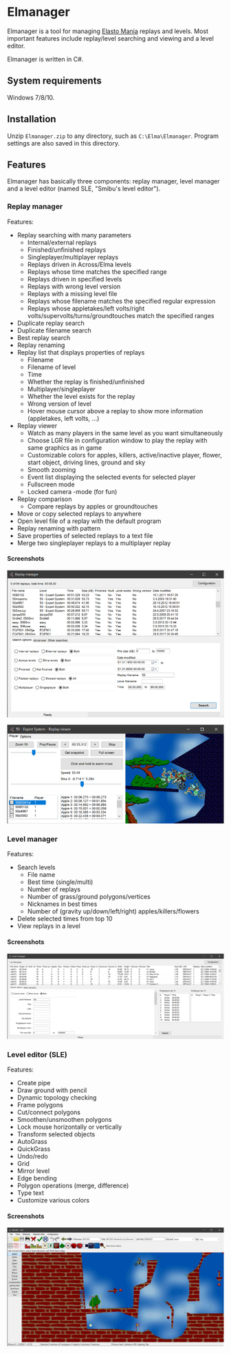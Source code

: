 # Elmanager
Elmanager is a tool for managing [Elasto Mania](http://www.elastomania.com) replays and levels. Most important features include replay/level searching and viewing and a level editor.

Elmanager is written in C#.

## System requirements
Windows 7/8/10.

## Installation
Unzip `Elmanager.zip` to any directory, such as `C:\Elma\Elmanager`. Program settings are also saved in this directory.

## Features
Elmanager has basically three components: replay manager, level manager and a level editor (named SLE, "Smibu's level editor").

### Replay manager

Features:

  -   Replay searching with many parameters
      -   Internal/external replays
      -   Finished/unfinished replays
      -   Singleplayer/multiplayer replays
      -   Replays driven in Across/Elma levels
      -   Replays whose time matches the specified range
      -   Replays driven in specified levels
      -   Replays with wrong level version
      -   Replays with a missing level file
      -   Replays whose filename matches the specified regular expression
      -   Replays whose appletakes/left volts/right volts/supervolts/turns/groundtouches match the specified ranges
  -   Duplicate replay search
  -   Duplicate filename search
  -   Best replay search
  -   Replay renaming
  -   Replay list that displays properties of replays
      -   Filename
      -   Filename of level
      -   Time
      -   Whether the replay is finished/unfinished
      -   Multiplayer/singleplayer
      -   Whether the level exists for the replay
      -   Wrong version of level
      -   Hover mouse cursor above a replay to show more information (appletakes, left volts, ...)
  -   Replay viewer
      -   Watch as many players in the same level as you want simultaneously
      -   Choose LGR file in configuration window to play the replay with same graphics as in game
      -   Customizable colors for apples, killers, active/inactive player, flower, start object, driving lines, ground and sky
      -   Smooth zooming
      -   Event list displaying the selected events for selected player
      -   Fullscreen mode
      -   Locked camera -mode (for fun)
  -   Replay comparison
      -   Compare replays by apples or groundtouches
  -   Move or copy selected replays to anywhere
  -   Open level file of a replay with the default program
  -   Replay renaming with pattern
  -   Save properties of selected replays to a text file
  -   Merge two singleplayer replays to a multiplayer replay

#### Screenshots
![Main window](pictures/RM.png)

![Replay viewer](pictures/RMviewer.png)

### Level manager

Features:

- Search levels
  - File name
  - Best time (single/multi)
  - Number of replays
  - Number of grass/ground polygons/vertices
  - Nicknames in best times
  - Number of (gravity up/down/left/right) apples/killers/flowers
- Delete selected times from top 10
- View replays in a level

#### Screenshots
![Main window](pictures/LM.png)

### Level editor (SLE)

Features:

  -   Create pipe
  -   Draw ground with pencil
  -   Dynamic topology checking
  -   Frame polygons
  -   Cut/connect polygons
  -   Smoothen/unsmoothen polygons
  -   Lock mouse horizontally or vertically
  -   Transform selected objects
  -   AutoGrass
  -   QuickGrass
  -   Undo/redo
  -   Grid
  -   Mirror level
  -   Edge bending
  -   Polygon operations (merge, difference)
  -   Type text
  -   Customize various colors

#### Screenshots
![Main window](pictures/leveleditor.png)
